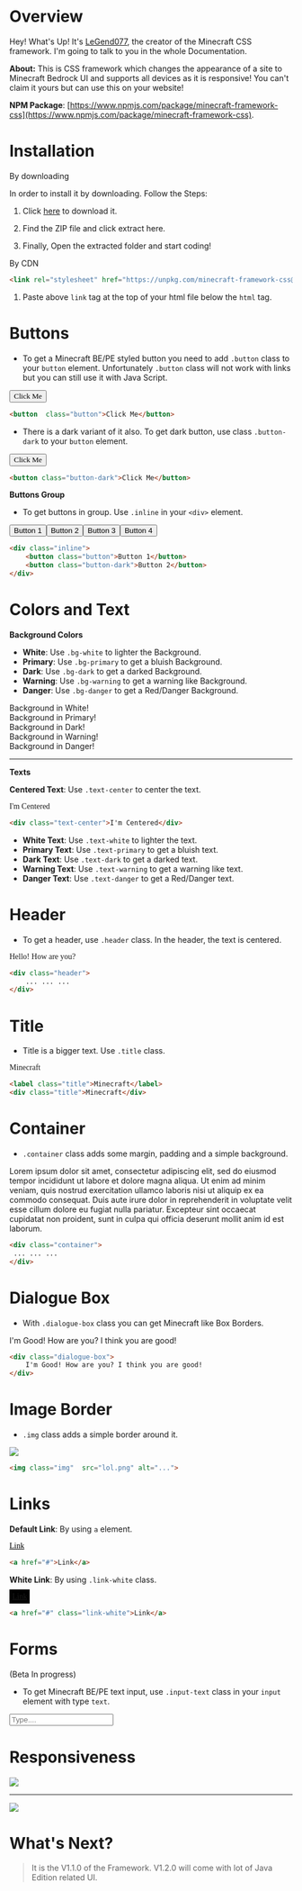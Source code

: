 # Overview

Hey! What's Up! It's [LeGend077](//github.com/LeGend077), the creator of the Minecraft CSS framework. I'm going to talk to you in the whole Documentation. 

**About:** This is CSS framework which changes the appearance of a site to Minecraft Bedrock UI and supports all devices as it is responsive! You can't claim it yours but can use this on your website! 

**NPM Package**: [https://www.npmjs.com/package/minecraft-framework-css](https://www.npmjs.com/package/minecraft-framework-css).

# Installation

By downloading

In order to install it by downloading. Follow the Steps:

1. Click [here](https://github.com/LeGend077/framework-docs/releases/download/releaseV1.05/Beta.1.05.Template.zip) to download it.

2. Find the ZIP file and click extract here.

3. Finally, Open the extracted folder and start coding!

By CDN

```html
<link rel="stylesheet" href="https://unpkg.com/minecraft-framework-css@1.1.0/css/main.css">
```

1. Paste above `link` tag at the top of your html file below the `html` tag.


# Buttons


- To get a Minecraft BE/PE styled button you need to add `.button` class to your `button` element. Unfortunately `.button` class will not work with links but you can still use it with Java Script.    

<button class="button" style="font-family:'Mojang'">Click Me</button>
```html
<button  class="button">Click Me</button>
```

- There is a dark variant of it also. To get dark button, use class `.button-dark` to your `button`  element.

<button class="button-dark" style="font-family:'Mojang'">Click Me</button>

```html
<button class="button-dark">Click Me</button>
```


**Buttons Group**

- To get buttons in group. Use `.inline` in your `<div>` element.

<div class="inline"><button class="button">Button 1</button><button class="button-dark">Button 2</button><button class="button">Button 3</button><button class="button-dark">Button 4</button></div>

```html
<div class="inline">
    <button class="button">Button 1</button>
    <button class="button-dark">Button 2</button>
</div>
```


# Colors and Text


**Background Colors**

- **White**: Use `.bg-white` to lighter the Background.
- **Primary**: Use `.bg-primary` to get a bluish Background.
- **Dark**: Use `.bg-dark` to get a darked Background.
- **Warning**: Use `.bg-warning` to get a warning like Background.
- **Danger**: Use `.bg-danger` to get a Red/Danger Background.

<div class="dialogue-box bg-white text-dark">Background in White!</div>
<div class="dialogue-box bg-primary">Background in Primary!</div>
<div class="dialogue-box bg-dark text-white">Background in Dark!</div>
<div class="dialogue-box bg-warning">Background in Warning!</div>
<div class="dialogue-box bg-danger">Background in Danger!</div>

---

**Texts**

**Centered Text**: Use `.text-center` to center the text.

<div class="text-center" style="font-family:'Mojang'">I'm Centered</div>

```html
<div class="text-center">I'm Centered</div>
```

- **White Text**: Use `.text-white` to lighter the text.
- **Primary Text**: Use `.text-primary` to get a bluish text.
- **Dark Text**: Use `.text-dark` to get a darked text.
- **Warning Text**: Use `.text-warning` to get a warning like text.
- **Danger Text**: Use `.text-danger` to get a Red/Danger text.


# Header

- To get a header, use `.header` class. In the header, the text is centered.

<div class="header" style="font-family:'Mojang';word-spacing:var(--w-spacing) ;
line-height:var(--l-spacing);">Hello! How are you?</div>

```html
<div class="header">
    ... ... ...
</div>
```



# Title

- Title is a bigger text. Use `.title` class.

<div class="title" style="font-family:'Mojang'">Minecraft</div>

```html
<label class="title">Minecraft</label>
<div class="title">Minecraft</div>
```


# Container

- `.container` class adds some margin, padding and a simple background.

<div class="container" style="word-spacing:var(--w-spacing);line-height:var(--l-spacing);">Lorem ipsum dolor sit amet, consectetur adipiscing elit, sed do eiusmod tempor incididunt ut labore et dolore magna aliqua. 
Ut enim ad minim veniam, quis nostrud exercitation ullamco laboris nisi ut aliquip ex ea commodo consequat. 
Duis aute irure dolor in reprehenderit in voluptate velit esse cillum dolore eu fugiat nulla pariatur. 
Excepteur sint occaecat cupidatat non proident, sunt in culpa qui officia deserunt mollit anim id est laborum.</div>

```html
<div class="container">
 ... ... ...
</div>
```

# Dialogue Box

- With `.dialogue-box` class you can get Minecraft like Box Borders.

<div class="dialogue-box">I'm Good! How are you? I think you are good!</div>

```html
<div class="dialogue-box">
    I'm Good! How are you? I think you are good!
</div>
```

# Image Border

- `.img` class adds a simple border around it.

<img src="https://www.minecraft.net/content/dam/games/minecraft/background-images/pmp-hero-minecraft.jpg" class="img">

```html
<img class="img"  src="lol.png" alt="...">
```

# Links

**Default  Link**: By using `a` element.

<a href="#" class="link-white" style="color:black;word-spacing:var(--w-spacing) ;
line-height:var(--l-spacing);font-family:'Mojang'">Link</a>

```html
<a href="#">Link</a>
```

**White Link**: By using `.link-white` class.

<a href="#" class="link-white" style="var(--w-spacing) ;background:black;padding:5px;
line-height:var(--l-spacing);font-family:'Mojang'">Link</a>

```html
<a href="#" class="link-white">Link</a>
```

# Forms

(Beta In progress)

- To get Minecraft BE/PE text input, use `.input-text` class in your `input` element with type `text`.

<input type="text" class="input-text" name="text" placeholder="Type....">


# Responsiveness

<img src="https://raw.githubusercontent.com/LeGend077/framework-docs/main/responsive1.PNG">

---

<img src="https://raw.githubusercontent.com/LeGend077/framework-docs/main/responsive2.PNG">

# What's Next?

> It is the V1.1.0 of the Framework. V1.2.0 will come with lot of Java Edition related UI.
